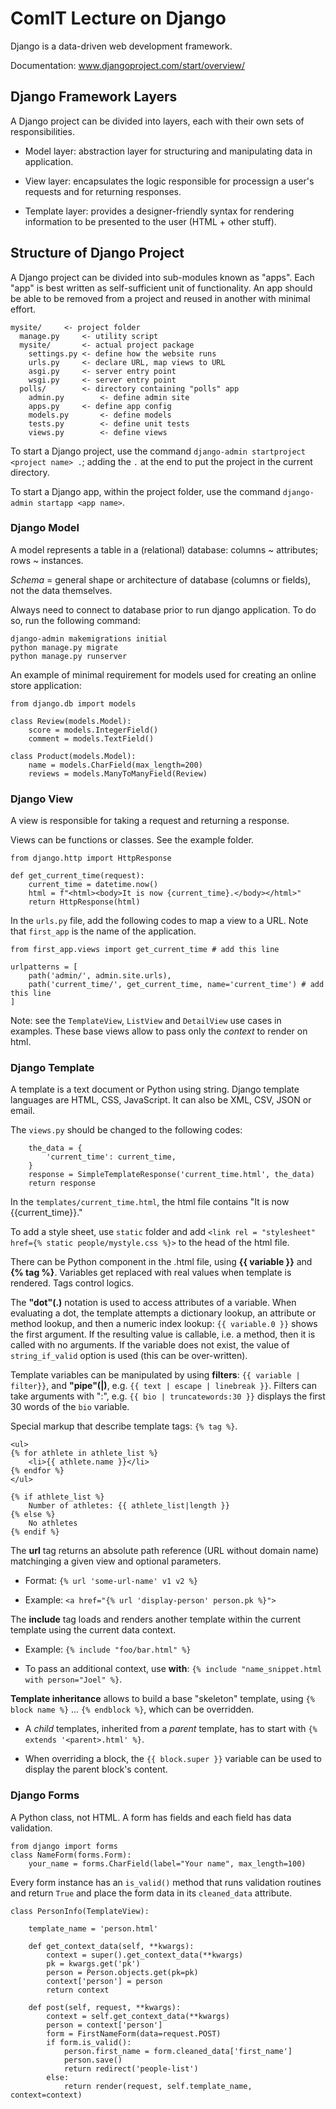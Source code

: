 # ComIT Lecture on Django

Django is a data-driven web development framework.

Documentation: www.djangoproject.com/start/overview/

## Django Framework Layers

A Django project can be divided into layers, each with their own sets of responsibilities.

- Model layer: abstraction layer for structuring and manipulating data in application.

- View layer: encapsulates the logic responsible for processign a user's requests and for returning responses.

- Template layer: provides a designer-friendly syntax for rendering information to be presented to the user (HTML + other stuff).

## Structure of Django Project

A Django project can be divided into sub-modules known as "apps". Each "app" is best written as self-sufficient unit of functionality. An app should be able to be removed from a project and reused in another with minimal effort.

```
mysite/		<- project folder
  manage.py		<- utility script
  mysite/		<- actual project package
    settings.py	<- define how the website runs
    urls.py		<- declare URL, map views to URL
    asgi.py		<- server entry point
    wsgi.py		<- server entry point
  polls/		<- directory containing "polls" app
    admin.py		<- define admin site
    apps.py		<- define app config
    models.py		<- define models
    tests.py		<- define unit tests
    views.py		<- define views
```

To start a Django project, use the command `django-admin startproject <project name> .`; adding the `.` at the end to put the project in the current directory.

To start a Django app, within the project folder, use the command `django-admin startapp <app name>`.

### Django Model

A model represents a table in a (relational) database: columns ~ attributes; rows ~ instances.

*Schema* = general shape or architecture of database (columns or fields), not the data themselves.

Always need to connect to database prior to run django application. To do so, run the following command:

```
django-admin makemigrations initial
python manage.py migrate
python manage.py runserver
```

An example of minimal requirement for models used for creating an online store application:

```
from django.db import models

class Review(models.Model):
    score = models.IntegerField()
    comment = models.TextField()

class Product(models.Model):
    name = models.CharField(max_length=200)
    reviews = models.ManyToManyField(Review)
```

### Django View

A view is responsible for taking a request and returning a response.

Views can be functions or classes. See the example folder.

```
from django.http import HttpResponse

def get_current_time(request):
	current_time = datetime.now()
	html = f"<html><body>It is now {current_time}.</body></html>"
	return HttpResponse(html)
```

In the `urls.py` file, add the following codes to map a view to a URL. Note that `first_app` is the name of the application.

```
from first_app.views import get_current_time # add this line

urlpatterns = [
    path('admin/', admin.site.urls),
    path('current_time/', get_current_time, name='current_time') # add this line
]
```

Note: see the `TemplateView`, `ListView` and `DetailView` use cases in examples. These base views allow to pass only the *context* to render on html. 

### Django Template

A template is a text document or Python using string. Django template languages are HTML, CSS, JavaScript. It can also be XML, CSV, JSON or email.

The `views.py` should be changed to the following codes:

```
    the_data = {
        'current_time': current_time,
    }
    response = SimpleTemplateResponse('current_time.html', the_data)
    return response
```

In the `templates/current_time.html`, the html file contains "It is now {{current_time}}."

To add a style sheet, use `static` folder and add `<link rel = "stylesheet" href={% static people/mystyle.css %}>` to the head of the html file.

There can be Python component in the .html file, using **{{ variable }}** and **{% tag %}**. Variables get replaced with real values when template is rendered. Tags control logics.

The **"dot"(.)** notation is used to access attributes of a variable. When evaluating a dot, the template attempts a dictionary lookup, an attribute or method lookup, and then a numeric index lookup: `{{ variable.0 }}` shows the first argument. If the resulting value is callable, i.e. a method, then it is called with no arguments. If the variable does not exist, the value of `string_if_valid` option is used (this can be over-written).

Template variables can be manipulated by using **filters**: `{{ variable | filter}}`, and **"pipe"(|)**, e.g. `{{ text | escape | linebreak }}`. Filters can take arguments with ":", e.g. `{{ bio | truncatewords:30 }}` displays the first 30 words of the `bio` variable.

Special markup that describe template tags: `{% tag %}`.

```
<ul>
{% for athlete in athlete_list %}
	<li>{{ athlete.name }}</li>
{% endfor %}
</ul>

{% if athlete_list %}
	Number of athletes: {{ athlete_list|length }}
{% else %}
	No athletes
{% endif %}
```

The **url** tag returns an absolute path reference (URL without domain name) matchinging a given view and optional parameters. 

- Format: `{% url 'some-url-name' v1 v2 %}`

- Example: `<a href="{% url 'display-person' person.pk %}">`

The **include** tag loads and renders another template within the current template using the current data context. 

- Example: `{% include "foo/bar.html" %}` 

- To pass an additional context, use **with**: `{% include "name_snippet.html with person="Joel" %}`.

**Template inheritance** allows to build a base "skeleton" template, using `{% block name %}` ... `{% endblock %}`, which can be overridden. 

- A *child* templates, inherited from a *parent* template, has to start with `{% extends '<parent>.html' %}`.

- When overriding a block, the `{{ block.super }}` variable can be used to display the parent block's content.

### Django Forms

A Python class, not HTML. A form has fields and each field has data validation.

```
from django import forms
class NameForm(forms.Form):
	your_name = forms.CharField(label="Your name", max_length=100)
```

Every form instance has an `is_valid()` method that runs validation routines and return `True` and place the form data in its `cleaned_data` attribute.

```
class PersonInfo(TemplateView):

    template_name = 'person.html'
    
    def get_context_data(self, **kwargs):
        context = super().get_context_data(**kwargs)
        pk = kwargs.get('pk')
        person = Person.objects.get(pk=pk)
        context['person'] = person
        return context 

    def post(self, request, **kwargs):
        context = self.get_context_data(**kwargs)
        person = context['person']
        form = FirstNameForm(data=request.POST)
        if form.is_valid():
            person.first_name = form.cleaned_data['first_name']
            person.save()
            return redirect('people-list')
        else:
            return render(request, self.template_name, context=context)
```

